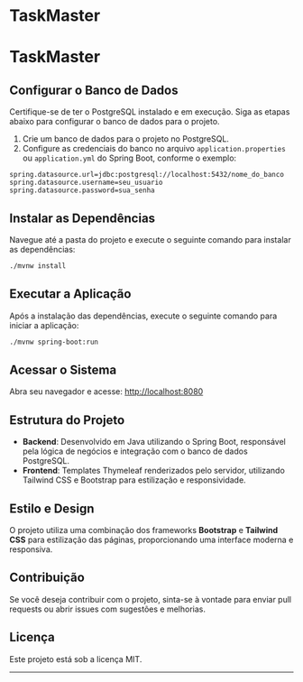 # TaskMaster


# TaskMaster

## Configurar o Banco de Dados

Certifique-se de ter o PostgreSQL instalado e em execução. Siga as etapas abaixo para configurar o banco de dados para o projeto.

1. Crie um banco de dados para o projeto no PostgreSQL.
2. Configure as credenciais do banco no arquivo `application.properties` ou `application.yml` do Spring Boot, conforme o exemplo:

```properties
spring.datasource.url=jdbc:postgresql://localhost:5432/nome_do_banco
spring.datasource.username=seu_usuario
spring.datasource.password=sua_senha
```

## Instalar as Dependências

Navegue até a pasta do projeto e execute o seguinte comando para instalar as dependências:

```bash
./mvnw install
```

## Executar a Aplicação

Após a instalação das dependências, execute o seguinte comando para iniciar a aplicação:

```bash
./mvnw spring-boot:run
```

## Acessar o Sistema

Abra seu navegador e acesse: [http://localhost:8080](http://localhost:8080)

## Estrutura do Projeto

- **Backend**: Desenvolvido em Java utilizando o Spring Boot, responsável pela lógica de negócios e integração com o banco de dados PostgreSQL.
- **Frontend**: Templates Thymeleaf renderizados pelo servidor, utilizando Tailwind CSS e Bootstrap para estilização e responsividade.

## Estilo e Design

O projeto utiliza uma combinação dos frameworks **Bootstrap** e **Tailwind CSS** para estilização das páginas, proporcionando uma interface moderna e responsiva.

## Contribuição

Se você deseja contribuir com o projeto, sinta-se à vontade para enviar pull requests ou abrir issues com sugestões e melhorias.

## Licença

Este projeto está sob a licença MIT.

---
